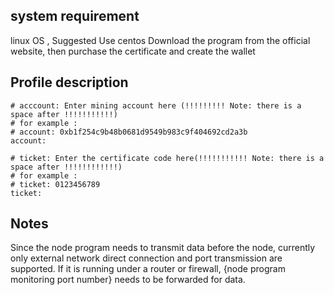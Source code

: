 ## system requirement
linux OS , Suggested Use centos 
Download the program from the official website, then purchase the certificate and create the wallet


## Profile description
```
# acccount: Enter mining account here (!!!!!!!!! Note: there is a space after !!!!!!!!!!!)
# for example : 
# account: 0xb1f254c9b48b0681d9549b983c9f404692cd2a3b
account: 

# ticket: Enter the certificate code here(!!!!!!!!!!! Note: there is a space after !!!!!!!!!!!!)
# for example : 
# ticket: 0123456789
ticket: 
```

## Notes

Since the node program needs to transmit data before the node, currently only external network direct connection and port transmission are supported. 
If it is running under a router or firewall, {node program monitoring port number} needs to be forwarded for data.
